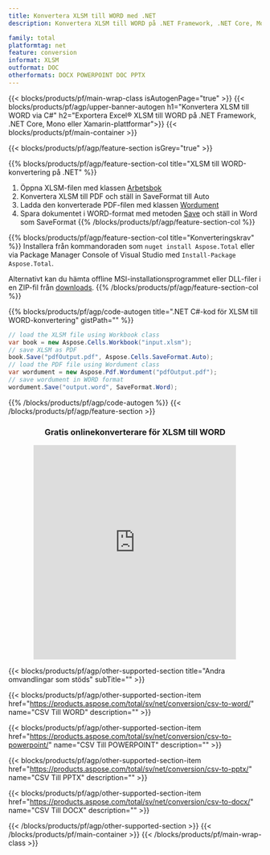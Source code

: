 ```yaml
---
title: Konvertera XLSM till WORD med .NET 
description: Konvertera XLSM till WORD på .NET Framework, .NET Core, Mono eller Xamarin-plattformar

family: total
platformtag: net
feature: conversion
informat: XLSM
outformat: DOC
otherformats: DOCX POWERPOINT DOC PPTX
---
```


{{< blocks/products/pf/main-wrap-class isAutogenPage="true" >}}
{{< blocks/products/pf/agp/upper-banner-autogen h1="Konvertera XLSM till WORD via C#" h2="Exportera Excel&reg; XLSM till WORD på .NET Framework, .NET Core, Mono eller Xamarin-plattformar">}}
{{< blocks/products/pf/main-container >}}

{{< blocks/products/pf/agp/feature-section isGrey="true" >}}

{{% blocks/products/pf/agp/feature-section-col title="XLSM till WORD-konvertering på .NET" %}}
1. Öppna XLSM-filen med klassen [Arbetsbok](https://apireference.aspose.com/cells/net/aspose.cells/workbook)
2. Konvertera XLSM till PDF och ställ in SaveFormat till Auto
3. Ladda den konverterade PDF-filen med klassen [Wordument](https://apireference.aspose.com/pdf/net/aspose.pdf/wordument)
4. Spara dokumentet i WORD-format med metoden [Save](https://apireference.aspose.com/pdf/net/aspose.pdf.wordument/save/methods/5) och ställ in Word som SaveFormat
{{% /blocks/products/pf/agp/feature-section-col %}}

{{% blocks/products/pf/agp/feature-section-col title="Konverteringskrav" %}}
Installera från kommandoraden som ```nuget install Aspose.Total``` eller via Package Manager Console of Visual Studio med ```Install-Package Aspose.Total```.

Alternativt kan du hämta offline MSI-installationsprogrammet eller DLL-filer i en ZIP-fil från [downloads](https://releases.aspose.com/total/net).
{{% /blocks/products/pf/agp/feature-section-col %}}

{{% blocks/products/pf/agp/code-autogen title=".NET C#-kod för XLSM till WORD-konvertering" gistPath="" %}}
```cs
// load the XLSM file using Workbook class
var book = new Aspose.Cells.Workbook("input.xlsm");
// save XLSM as PDF
book.Save("pdfOutput.pdf", Aspose.Cells.SaveFormat.Auto); 
// load the PDF file using Wordument class
var wordument = new Aspose.Pdf.Wordument("pdfOutput.pdf");
// save wordument in WORD format
wordument.Save("output.word", SaveFormat.Word); 
```
{{% /blocks/products/pf/agp/code-autogen %}}
{{< /blocks/products/pf/agp/feature-section >}}
<div class="container-fluid agp-content bg-white aboutfile box-1 vh100 section nopbtm">
<div class=container>
<div class=row>
<div class="demobox tc col-md-12 padding-0" align="center">

<h3>Gratis onlinekonverterare för XLSM till WORD</h3>

<iframe style="border: none; height: 426px;" scrolling="no" src="https://total-conversion-app-65z5r2lp.qa.k8s.dynabic.com/?to=docx&from=xlsm" id="child-iframe" width="80%"></iframe>

</div></div>
</div></div>

{{< blocks/products/pf/agp/other-supported-section title="Andra omvandlingar som stöds" subTitle="" >}}

{{< blocks/products/pf/agp/other-supported-section-item href="https://products.aspose.com/total/sv/net/conversion/csv-to-word/" name="CSV Till WORD" description="" >}}

{{< blocks/products/pf/agp/other-supported-section-item href="https://products.aspose.com/total/sv/net/conversion/csv-to-powerpoint/" name="CSV Till POWERPOINT" description="" >}}

{{< blocks/products/pf/agp/other-supported-section-item href="https://products.aspose.com/total/sv/net/conversion/csv-to-pptx/" name="CSV Till PPTX" description="" >}}

{{< blocks/products/pf/agp/other-supported-section-item href="https://products.aspose.com/total/sv/net/conversion/csv-to-docx/" name="CSV Till DOCX" description="" >}}



{{< /blocks/products/pf/agp/other-supported-section >}}
{{< /blocks/products/pf/main-container >}}
{{< /blocks/products/pf/main-wrap-class >}}
